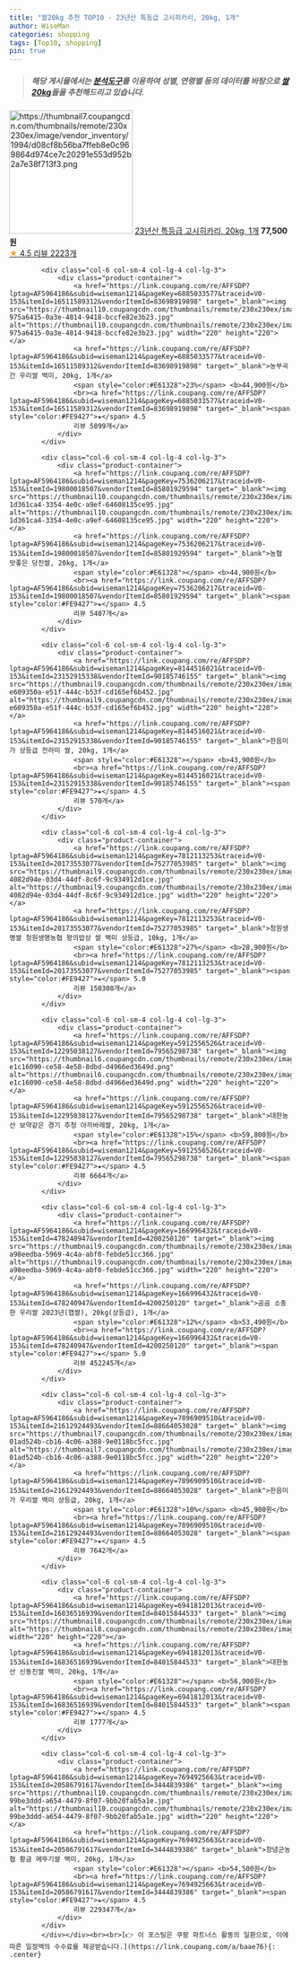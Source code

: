 ```yaml
---
title: "쌀20kg 추천 TOP10 - 23년산 특등급 고시히카리, 20kg, 1개"
author: WiseMan
categories: shopping
tags: [Top10, shopping]
pin: true
---
```


> ##### 해당 게시물에서는 [**분석도구**](https://itemscout.io/)를 이용하여 **성별**, **연령별** 등의 데이터를 바탕으로 [**쌀20kg**](https://link.coupang.com/a/baae76)들을 추천해드리고 있습니다.
<div class="container"><div class="row">
            <div class="col-6 col-sm-4 col-lg-4 col-lg-3">
                <div class="product-container">
                    <a href="https://link.coupang.com/re/AFFSDP?lptag=AF5964186&subid=wiseman1214&pageKey=7597627942&traceid=V0-153&itemId=21133575154&vendorItemId=88195279856" target="_blank"><img src="https://thumbnail7.coupangcdn.com/thumbnails/remote/230x230ex/image/vendor_inventory/1994/d08cf8b56ba7ffeb8e0c969864d974ce7c20291e553d952b2a7e38f713f3.png" alt="https://thumbnail7.coupangcdn.com/thumbnails/remote/230x230ex/image/vendor_inventory/1994/d08cf8b56ba7ffeb8e0c969864d974ce7c20291e553d952b2a7e38f713f3.png" width="220" height="220"></a>
                    <a href="https://link.coupang.com/re/AFFSDP?lptag=AF5964186&subid=wiseman1214&pageKey=7597627942&traceid=V0-153&itemId=21133575154&vendorItemId=88195279856" target="_blank">23년산 특등급 고시히카리, 20kg, 1개</a>
                    <span style="color:#E61328"></span> <b>77,500원</b>
                    <br><a href="https://link.coupang.com/re/AFFSDP?lptag=AF5964186&subid=wiseman1214&pageKey=7597627942&traceid=V0-153&itemId=21133575154&vendorItemId=88195279856" target="_blank"><span style="color:#FE9427">★</span> 4.5
                    리뷰 2223개</a>
                </div>
            </div>
            
            <div class="col-6 col-sm-4 col-lg-4 col-lg-3">
                <div class="product-container">
                    <a href="https://link.coupang.com/re/AFFSDP?lptag=AF5964186&subid=wiseman1214&pageKey=6885033577&traceid=V0-153&itemId=16511589312&vendorItemId=83698919898" target="_blank"><img src="https://thumbnail10.coupangcdn.com/thumbnails/remote/230x230ex/image/retail/images/2984401905586220-975a6415-0a3e-4814-9418-bccfe82e3b23.jpg" alt="https://thumbnail10.coupangcdn.com/thumbnails/remote/230x230ex/image/retail/images/2984401905586220-975a6415-0a3e-4814-9418-bccfe82e3b23.jpg" width="220" height="220"></a>
                    <a href="https://link.coupang.com/re/AFFSDP?lptag=AF5964186&subid=wiseman1214&pageKey=6885033577&traceid=V0-153&itemId=16511589312&vendorItemId=83698919898" target="_blank">농부곡간 우리쌀 백미, 20kg, 1개</a>
                    <span style="color:#E61328">23%</span> <b>44,900원</b>
                    <br><a href="https://link.coupang.com/re/AFFSDP?lptag=AF5964186&subid=wiseman1214&pageKey=6885033577&traceid=V0-153&itemId=16511589312&vendorItemId=83698919898" target="_blank"><span style="color:#FE9427">★</span> 4.5
                    리뷰 5899개</a>
                </div>
            </div>
            
            <div class="col-6 col-sm-4 col-lg-4 col-lg-3">
                <div class="product-container">
                    <a href="https://link.coupang.com/re/AFFSDP?lptag=AF5964186&subid=wiseman1214&pageKey=7536206217&traceid=V0-153&itemId=19800018507&vendorItemId=85801929594" target="_blank"><img src="https://thumbnail10.coupangcdn.com/thumbnails/remote/230x230ex/image/retail/images/7045812125345713-1d361ca4-3354-4e0c-a9ef-64608135ce95.jpg" alt="https://thumbnail10.coupangcdn.com/thumbnails/remote/230x230ex/image/retail/images/7045812125345713-1d361ca4-3354-4e0c-a9ef-64608135ce95.jpg" width="220" height="220"></a>
                    <a href="https://link.coupang.com/re/AFFSDP?lptag=AF5964186&subid=wiseman1214&pageKey=7536206217&traceid=V0-153&itemId=19800018507&vendorItemId=85801929594" target="_blank">농협 맛좋은 당진쌀, 20kg, 1개</a>
                    <span style="color:#E61328"></span> <b>44,900원</b>
                    <br><a href="https://link.coupang.com/re/AFFSDP?lptag=AF5964186&subid=wiseman1214&pageKey=7536206217&traceid=V0-153&itemId=19800018507&vendorItemId=85801929594" target="_blank"><span style="color:#FE9427">★</span> 4.5
                    리뷰 5407개</a>
                </div>
            </div>
            
            <div class="col-6 col-sm-4 col-lg-4 col-lg-3">
                <div class="product-container">
                    <a href="https://link.coupang.com/re/AFFSDP?lptag=AF5964186&subid=wiseman1214&pageKey=8144516021&traceid=V0-153&itemId=23152915338&vendorItemId=90185746155" target="_blank"><img src="https://thumbnail9.coupangcdn.com/thumbnails/remote/230x230ex/image/retail/images/1279998044806030-e609350a-e51f-444c-b53f-cd165ef6b452.jpg" alt="https://thumbnail9.coupangcdn.com/thumbnails/remote/230x230ex/image/retail/images/1279998044806030-e609350a-e51f-444c-b53f-cd165ef6b452.jpg" width="220" height="220"></a>
                    <a href="https://link.coupang.com/re/AFFSDP?lptag=AF5964186&subid=wiseman1214&pageKey=8144516021&traceid=V0-153&itemId=23152915338&vendorItemId=90185746155" target="_blank">한음미가 상등급 전라미 쌀, 20kg, 1개</a>
                    <span style="color:#E61328"></span> <b>43,900원</b>
                    <br><a href="https://link.coupang.com/re/AFFSDP?lptag=AF5964186&subid=wiseman1214&pageKey=8144516021&traceid=V0-153&itemId=23152915338&vendorItemId=90185746155" target="_blank"><span style="color:#FE9427">★</span> 4.5
                    리뷰 570개</a>
                </div>
            </div>
            
            <div class="col-6 col-sm-4 col-lg-4 col-lg-3">
                <div class="product-container">
                    <a href="https://link.coupang.com/re/AFFSDP?lptag=AF5964186&subid=wiseman1214&pageKey=7812113253&traceid=V0-153&itemId=20173553077&vendorItemId=75277053985" target="_blank"><img src="https://thumbnail9.coupangcdn.com/thumbnails/remote/230x230ex/image/retail/images/3496927188805704-4082d94e-03d4-44df-8c6f-9c934912d1ce.jpg" alt="https://thumbnail9.coupangcdn.com/thumbnails/remote/230x230ex/image/retail/images/3496927188805704-4082d94e-03d4-44df-8c6f-9c934912d1ce.jpg" width="220" height="220"></a>
                    <a href="https://link.coupang.com/re/AFFSDP?lptag=AF5964186&subid=wiseman1214&pageKey=7812113253&traceid=V0-153&itemId=20173553077&vendorItemId=75277053985" target="_blank">청원생명쌀 청원생명농협 왕의밥상 쌀 백미 상등급, 10kg, 1개</a>
                    <span style="color:#E61328">27%</span> <b>28,900원</b>
                    <br><a href="https://link.coupang.com/re/AFFSDP?lptag=AF5964186&subid=wiseman1214&pageKey=7812113253&traceid=V0-153&itemId=20173553077&vendorItemId=75277053985" target="_blank"><span style="color:#FE9427">★</span> 5.0
                    리뷰 150308개</a>
                </div>
            </div>
            
            <div class="col-6 col-sm-4 col-lg-4 col-lg-3">
                <div class="product-container">
                    <a href="https://link.coupang.com/re/AFFSDP?lptag=AF5964186&subid=wiseman1214&pageKey=5912556526&traceid=V0-153&itemId=12295038127&vendorItemId=79565298738" target="_blank"><img src="https://thumbnail6.coupangcdn.com/thumbnails/remote/230x230ex/image/retail/images/2280767808046504-e1c16090-ce58-4e58-8dbd-d4966ed3649d.png" alt="https://thumbnail6.coupangcdn.com/thumbnails/remote/230x230ex/image/retail/images/2280767808046504-e1c16090-ce58-4e58-8dbd-d4966ed3649d.png" width="220" height="220"></a>
                    <a href="https://link.coupang.com/re/AFFSDP?lptag=AF5964186&subid=wiseman1214&pageKey=5912556526&traceid=V0-153&itemId=12295038127&vendorItemId=79565298738" target="_blank">대한농산 보약같은 경기 추청 아끼바레쌀, 20kg, 1개</a>
                    <span style="color:#E61328">15%</span> <b>59,800원</b>
                    <br><a href="https://link.coupang.com/re/AFFSDP?lptag=AF5964186&subid=wiseman1214&pageKey=5912556526&traceid=V0-153&itemId=12295038127&vendorItemId=79565298738" target="_blank"><span style="color:#FE9427">★</span> 4.5
                    리뷰 6664개</a>
                </div>
            </div>
            
            <div class="col-6 col-sm-4 col-lg-4 col-lg-3">
                <div class="product-container">
                    <a href="https://link.coupang.com/re/AFFSDP?lptag=AF5964186&subid=wiseman1214&pageKey=166996432&traceid=V0-153&itemId=478240947&vendorItemId=4200250120" target="_blank"><img src="https://thumbnail9.coupangcdn.com/thumbnails/remote/230x230ex/image/retail/images/7199156280747958-a98eedba-5969-4c4a-abf0-febde51cc366.jpg" alt="https://thumbnail9.coupangcdn.com/thumbnails/remote/230x230ex/image/retail/images/7199156280747958-a98eedba-5969-4c4a-abf0-febde51cc366.jpg" width="220" height="220"></a>
                    <a href="https://link.coupang.com/re/AFFSDP?lptag=AF5964186&subid=wiseman1214&pageKey=166996432&traceid=V0-153&itemId=478240947&vendorItemId=4200250120" target="_blank">곰곰 소중한 우리쌀 2023년(햅쌀), 20kg(상등급), 1개</a>
                    <span style="color:#E61328">12%</span> <b>53,490원</b>
                    <br><a href="https://link.coupang.com/re/AFFSDP?lptag=AF5964186&subid=wiseman1214&pageKey=166996432&traceid=V0-153&itemId=478240947&vendorItemId=4200250120" target="_blank"><span style="color:#FE9427">★</span> 5.0
                    리뷰 452245개</a>
                </div>
            </div>
            
            <div class="col-6 col-sm-4 col-lg-4 col-lg-3">
                <div class="product-container">
                    <a href="https://link.coupang.com/re/AFFSDP?lptag=AF5964186&subid=wiseman1214&pageKey=7896909510&traceid=V0-153&itemId=21612924493&vendorItemId=88664053028" target="_blank"><img src="https://thumbnail7.coupangcdn.com/thumbnails/remote/230x230ex/image/retail/images/2852903870754524-01ad524b-cb16-4c06-a388-9e0118bc5fcc.jpg" alt="https://thumbnail7.coupangcdn.com/thumbnails/remote/230x230ex/image/retail/images/2852903870754524-01ad524b-cb16-4c06-a388-9e0118bc5fcc.jpg" width="220" height="220"></a>
                    <a href="https://link.coupang.com/re/AFFSDP?lptag=AF5964186&subid=wiseman1214&pageKey=7896909510&traceid=V0-153&itemId=21612924493&vendorItemId=88664053028" target="_blank">한음미가 우리쌀 백미 상등급, 20kg, 1개</a>
                    <span style="color:#E61328">10%</span> <b>45,900원</b>
                    <br><a href="https://link.coupang.com/re/AFFSDP?lptag=AF5964186&subid=wiseman1214&pageKey=7896909510&traceid=V0-153&itemId=21612924493&vendorItemId=88664053028" target="_blank"><span style="color:#FE9427">★</span> 4.5
                    리뷰 7642개</a>
                </div>
            </div>
            
            <div class="col-6 col-sm-4 col-lg-4 col-lg-3">
                <div class="product-container">
                    <a href="https://link.coupang.com/re/AFFSDP?lptag=AF5964186&subid=wiseman1214&pageKey=6941812013&traceid=V0-153&itemId=16836516939&vendorItemId=84015844533" target="_blank"><img src="https://thumbnail8.coupangcdn.com/thumbnails/remote/230x230ex/image/rs_quotation_api/tfcafs2t/a470e49d66f0418189de2c9d61775eed.jpg" alt="https://thumbnail8.coupangcdn.com/thumbnails/remote/230x230ex/image/rs_quotation_api/tfcafs2t/a470e49d66f0418189de2c9d61775eed.jpg" width="220" height="220"></a>
                    <a href="https://link.coupang.com/re/AFFSDP?lptag=AF5964186&subid=wiseman1214&pageKey=6941812013&traceid=V0-153&itemId=16836516939&vendorItemId=84015844533" target="_blank">대한농산 신동진쌀 백미, 20kg, 1개</a>
                    <span style="color:#E61328"></span> <b>56,900원</b>
                    <br><a href="https://link.coupang.com/re/AFFSDP?lptag=AF5964186&subid=wiseman1214&pageKey=6941812013&traceid=V0-153&itemId=16836516939&vendorItemId=84015844533" target="_blank"><span style="color:#FE9427">★</span> 4.5
                    리뷰 1777개</a>
                </div>
            </div>
            
            <div class="col-6 col-sm-4 col-lg-4 col-lg-3">
                <div class="product-container">
                    <a href="https://link.coupang.com/re/AFFSDP?lptag=AF5964186&subid=wiseman1214&pageKey=7694925663&traceid=V0-153&itemId=20586791617&vendorItemId=3444839386" target="_blank"><img src="https://thumbnail10.coupangcdn.com/thumbnails/remote/230x230ex/image/retail/images/241056196074358-99be3ddd-a654-4479-8f07-9bb20fab5a1e.jpg" alt="https://thumbnail10.coupangcdn.com/thumbnails/remote/230x230ex/image/retail/images/241056196074358-99be3ddd-a654-4479-8f07-9bb20fab5a1e.jpg" width="220" height="220"></a>
                    <a href="https://link.coupang.com/re/AFFSDP?lptag=AF5964186&subid=wiseman1214&pageKey=7694925663&traceid=V0-153&itemId=20586791617&vendorItemId=3444839386" target="_blank">창녕군농협 황금 메뚜기쌀 백미, 20kg, 1개</a>
                    <span style="color:#E61328"></span> <b>54,500원</b>
                    <br><a href="https://link.coupang.com/re/AFFSDP?lptag=AF5964186&subid=wiseman1214&pageKey=7694925663&traceid=V0-153&itemId=20586791617&vendorItemId=3444839386" target="_blank"><span style="color:#FE9427">★</span> 4.5
                    리뷰 229347개</a>
                </div>
            </div>
            </div></div><br><br>[👉 이 포스팅은 쿠팡 파트너스 활동의 일환으로, 이에 따른 일정액의 수수료를 제공받습니다.](https://link.coupang.com/a/baae76){: .center}